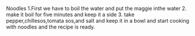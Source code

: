 Noodles
1.First we have to boil the water and put the maggie inthe water 
2. make it boil for five minutes and keep it a side 
3. take pepper,chillesos,tomata sos,and salt and keep it in a bowl and start cooking with noodles and the recipe is ready.